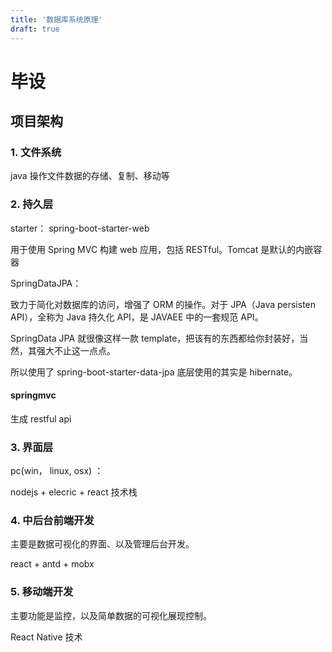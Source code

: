 ```yaml
---
title: '数据库系统原理'
draft: true
---
```


# 毕设

## 项目架构

### 1. 文件系统

java 操作文件数据的存储、复制、移动等

### 2. 持久层

starter： spring-boot-starter-web

用于使用 Spring MVC 构建 web 应用，包括 RESTful。Tomcat 是默认的内嵌容器

SpringDataJPA：

致力于简化对数据库的访问，增强了 ORM 的操作。对于 JPA（Java persisten API），全称为 Java 持久化 API，是 JAVAEE 中的一套规范 API。

SpringData JPA 就很像这样一款 template，把该有的东西都给你封装好，当然，其强大不止这一点点。

所以使用了 spring-boot-starter-data-jpa 底层使用的其实是 hibernate。

#### springmvc

生成 restful api

### 3. 界面层

pc(win， linux, osx) ：

nodejs + elecric + react 技术栈

### 4. 中后台前端开发

主要是数据可视化的界面、以及管理后台开发。

react + antd + mobx

### 5. 移动端开发

主要功能是监控，以及简单数据的可视化展现控制。

React Native 技术
